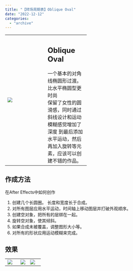 ```yaml
---
title: "【转场周期表】Oblique Oval"
date: "2022-12-12"
categories: 
  - "archive"
---
```


<table style="width: 53.5226%;"><tbody><tr><td style="width: 49.2388%;"><img src="https://mir.yuelili.com/2022/12/165c3affce5ae78e92a0bb66e8737869.gif"></td><td style="width: 90.1004%;"><h2 class="title_title__ceXO0">Oblique Oval</h2>一个基本的对角线椭圆形过渡。比水平椭圆型更时尚<div></div>保留了女性的圆滑感，同时通过斜线设计和运动模糊感觉增加了深度 到最后添加水平运动，然后再加入旋转等元素，应该可以创建不错的作品。</td></tr></tbody></table>

## 作成方法

在After Effects中如何创作

1. 创建几个长圆圈。 长度和宽度长于合成。
2. 对所有图层应用水平运动，时间轴上移动图层并打破外观顺序。
3. 创建空对象，把所有的层绑在一起。
4. 旋转空对象，使其倾斜。
5. 如果合成未被覆盖，调整图形大小等。
6. 对所有的形状应用运动模糊来完成。

## 效果

<table style="border-collapse: collapse; width: 23.494%;"><tbody><tr><td style="width: 153px;"><img src="https://mir.yuelili.com/2022/12/f5c6ccbe462d147a6d1687224ba4150b.gif"></td><td style="width: 19px;"><img src="https://mir.yuelili.com/user/AE/mg/foxcodex/tri.png"></td><td style="width: 153px;"><img src="https://mir.yuelili.com/2022/12/ebf1c634f03a754239601962a149890e.gif"></td></tr></tbody></table>
